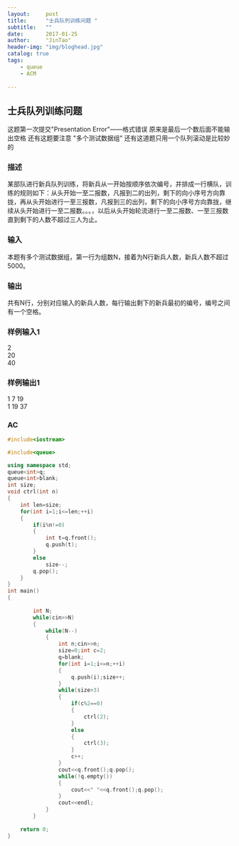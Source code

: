 ```yaml
---
layout:     post
title:      "士兵队列训练问题 "
subtitle:   ""
date:       2017-01-25
author:     "JinTao"
header-img: "img/bloghead.jpg"
catalog: true
tags:
    - queue
    - ACM
    
---
```


## 士兵队列训练问题 
这题第一次提交"Presentation Error"——格式错误
原来是最后一个数后面不能输出空格
还有这题要注意 "多个测试数据组"
还有这道题只用一个队列滚动是比较妙的

### 描述
某部队进行新兵队列训练，将新兵从一开始按顺序依次编号，并排成一行横队，训练的规则如下：从头开始一至二报数，凡报到二的出列，剩下的向小序号方向靠拢，再从头开始进行一至三报数，凡报到三的出列，剩下的向小序号方向靠拢，继续从头开始进行一至二报数。。。，以后从头开始轮流进行一至二报数、一至三报数直到剩下的人数不超过三人为止。 

### 输入
本题有多个测试数据组，第一行为组数N，接着为N行新兵人数，新兵人数不超过5000。

### 输出
共有N行，分别对应输入的新兵人数，每行输出剩下的新兵最初的编号，编号之间有一个空格。
### 样例输入1 
2<br>
20<br>
40

### 样例输出1 
1 7 19<br>
1 19 37

### AC
``` cpp
#include<iostream>

#include<queue>

using namespace std;
queue<int>q;
queue<int>blank;
int size;
void ctrl(int n)
{
	int len=size;
	for(int i=1;i<=len;++i)
	{
		if(i%n!=0)
		{
			int t=q.front();
			q.push(t);
		}
		else
			size--;
		q.pop();
	}
}
int main()
{
	
		int N;
		while(cin>>N)
		{
			while(N--)
			{
				int n;cin>>n;
				size=0;int c=2;
				q=blank;
				for(int i=1;i<=n;++i)
				{
					q.push(i);size++;
				}
				while(size>3)
				{
					if(c%2==0)
					{
						ctrl(2);
					}
					else
					{
						ctrl(3);
					}
					c++;
				}
				cout<<q.front();q.pop();
				while(!q.empty())
				{
					cout<<" "<<q.front();q.pop();
				}
				cout<<endl;
			}
		}
	
	return 0;
}
```


